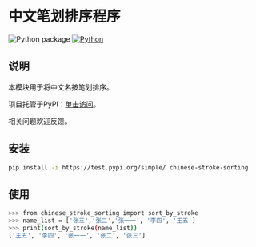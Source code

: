 # 中文笔划排序程序

![Python package](https://github.com/naivenlp/naive-stopwords/workflows/Python%20package/badge.svg)
[![Python](https://img.shields.io/pypi/pyversions/naive-stopwords.svg?style=plastic)](https://badge.fury.io/py/naive-stopwords)

## 说明
本模块用于将中文名按笔划排序。

项目托管于PyPI：[单击访问](https://test.pypi.org/project/chinese-stroke-sorting/)。

相关问题欢迎反馈。

## 安装

```bash
pip install -i https://test.pypi.org/simple/ chinese-stroke-sorting
```

## 使用

```bash
>>> from chinese_stroke_sorting import sort_by_stroke
>>> name_list = ['张三','张二','张一一', '李四', '王五']
>>> print(sort_by_stroke(name_list)) 
['王五', '李四', '张一一', '张二', '张三']
``` 